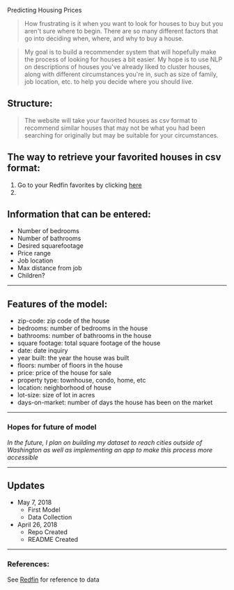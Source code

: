 Predicting Housing Prices

> How frustrating is it when you want to look for houses to buy but you aren't sure where to begin. There are so many different factors that go into deciding when, where, and why to buy a house. 

> My goal is to build a recommender system that will hopefully make the process of looking for houses a bit easier. My hope is to use NLP on descriptions of houses you've already liked to cluster houses, along with different circumstances you're in, such as size of family, job location, etc. to help you decide where you should live. 

## Structure:
> The website will take your favorited houses as csv format to recommend similar houses that may not be what you had been searching for originally but may be suitable for your circumstances. 

## The way to retrieve your favorited houses in csv format:
1. Go to your Redfin favorites by clicking [here](https://www.redfin.com/myredfin/favorites)
2.  

## Information that can be entered:
* Number of bedrooms
* Number of bathrooms
* Desired squarefootage
* Price range
* Job location
* Max distance from job
* Children?

----
## Features of the model:
* zip-code: zip code of the house
* bedrooms: number of bedrooms in the house
* bathrooms: number of bathrooms in the house
* square footage: total square footage of the house
* date: date inquiry 
* year built: the year the house was built
* floors: number of floors in the house
* price: price of the house for sale
* property type: townhouse, condo, home, etc
* location: neighborhood of house
* lot-size: size of lot in acres
* days-on-market: number of days the house has been on the market

------

### Hopes for future of model

*In the future, I plan on building my dataset to reach cities outside of Washington as well as implementing an app to make this process more accessible*

----
## Updates
* May 7, 2018
	* First Model 
	* Data Collection
* April 26, 2018
	* Repo Created
	* README Created

----
### References:
See [Redfin](redfin.com) for reference to data 

